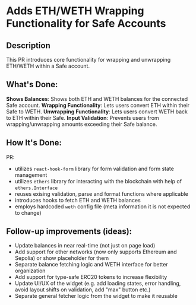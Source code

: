 # Adds ETH/WETH Wrapping Functionality for Safe Accounts

## Description

This PR introduces core functionality for wrapping and unwrapping ETH/WETH within a Safe account.

## What's Done:

**Shows Balances**: Shows both ETH and WETH balances for the connected Safe account.
**Wrapping Functionality**: Lets users convert ETH within their Safe to WETH.
**Unwrapping Functionality**: Lets users convert WETH back to ETH within their Safe.
**Input Validation**: Prevents users from wrapping/unwrapping amounts exceeding their Safe balance.

## How It's Done:
PR:
- utilizes `react-hook-form` library for form validation and form state management
- utilizes `ethers` library for interacting with the blockchain with help of `ethers.Interface`
- reuses exising validation, parse and format functions where applicable
- introduces hooks to fetch ETH and WETH balances
- employs hardcoded `weth` config file (meta information it is not expected to change)

## Follow-up improvements (ideas):
- Update balances in near real-time (not just on page load)
- Add support for other networks (now only supports Ethereum and Sepolia) or show placeholder for them
- Separate balance fetching logic and WETH interface for better organization
- Add support for type-safe ERC20 tokens to increase flexibility
- Update UI/UX of the widget (e.g. add loading states, error handling, avoid layout shifts on validation, add "max" button etc.)
- Separate general fetcher logic from the widget to make it reusable
